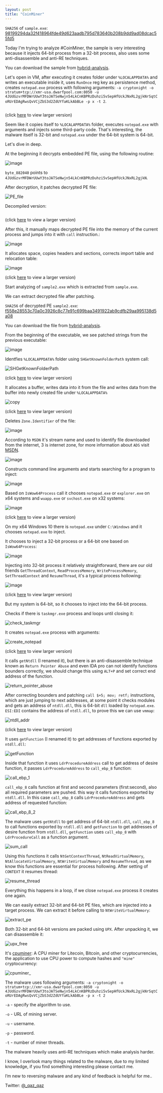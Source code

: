 ```yaml
---
layout: post
title: "CoinMiner"
---
```



`SHA256` of `sample.exe`: [98199294da32f418964fde49d623aadb795d783640b208b9dd9ad08dcac55fd5](https://www.virustotal.com/en/file/98199294da32f418964fde49d623aadb795d783640b208b9dd9ad08dcac55fd5/analysis/)

Today I'm trying to analyze #CoinMiner, the sample is very interesting because it injects 64-bit process from a 32-bit process, also uses some anti-disassemble and anti-RE techniques.

You can download the sample from [hybrid-analysis](https://www.hybrid-analysis.com/sample/98199294da32f418964fde49d623aadb795d783640b208b9dd9ad08dcac55fd5).

Let's open in VM, after executing it creates folder under `%LOCALAPPDATA%` and writes an executable inside it, uses `RunOnce` reg key as persistence method, creates `notepad.exe` process with following arguments:
`-a cryptonight -o stratum+tcp://xmr-usa.dwarfpool.com:8050 -u 4JUdGzvrMFDWrUUwY3toJATSeNwjn54LkCnKBPRzDuhzi5vSepHfUckJNxRL2gjkNrSqtCoRUrEDAgRwsQvVCjZbS3d2ZdUYfaKLkAbBLe -p x -t 2`.

<img data-src="https://user-images.githubusercontent.com/16405698/28746533-9a4906e6-749f-11e7-883b-989903a94589.png" class="lazyload" />

(click [here](https://user-images.githubusercontent.com/16405698/28746533-9a4906e6-749f-11e7-883b-989903a94589.png) to view larger version)

Seem like it copies itself to `%LOCALAPPDATA%` folder, executes `notepad.exe` with arguments and injects some third-party code.
That's interesting, the malware itself is 32-bit and `notepad.exe` under the 64-bit system is 64-bit.

Let's dive in deep.

At the beginning it decrypts embedded PE file, using the following routine:

![image](https://user-images.githubusercontent.com/16405698/28746642-f4ab3c8e-74a0-11e7-83dc-29a3e03e5c0a.png)

`byte_882040` points to `4JUdGzvrMFDWrUUwY3toJATSeNwjn54LkCnKBPRzDuhzi5vSepHfUckJNxRL2gjkN`.

After decryption, it patches decrypted PE file:

![PE_file](https://user-images.githubusercontent.com/16405698/28746719-aac30484-74a1-11e7-836b-6f17f393a948.png)

Decompiled version:

<img data-src="https://user-images.githubusercontent.com/16405698/28746728-ecd21bc6-74a1-11e7-8456-0a1e262d215b.png" class="lazyload" />

(click [here](https://user-images.githubusercontent.com/16405698/28746728-ecd21bc6-74a1-11e7-8456-0a1e262d215b.png) to view a larger version)

After this, it manually maps decrypted PE file into the memory of the current process and jumps into it with `call` instruction.:

![image](https://user-images.githubusercontent.com/16405698/28746808-57c660ea-74a2-11e7-9e5d-a9c3804a7a92.png)

It allocates space, copies headers and sections, corrects import table and relocation table:

![image](https://user-images.githubusercontent.com/16405698/28746818-b3762286-74a2-11e7-9d24-03081bcdfde0.png)

(click [here](https://user-images.githubusercontent.com/16405698/28746818-b3762286-74a2-11e7-9d24-03081bcdfde0.png) to view a larger version)

Start analyzing of `sample2.exe` which is extracted from `sample.exe`.

We can extract decrypted file after patching.

`SHA256` of decrypted PE `sample2.exe`: [f558e28553c70a0c3926c8c77e91c699baa3491922ab9cdfb29aa995138d5a08 ](https://www.virustotal.com/en/file/f558e28553c70a0c3926c8c77e91c699baa3491922ab9cdfb29aa995138d5a08/analysis/1501348947/)

You can download the file from [hybrid-analysis](https://www.hybrid-analysis.com/sample/f558e28553c70a0c3926c8c77e91c699baa3491922ab9cdfb29aa995138d5a08?environmentId=100).

From the beginning of the executable, we see patched strings from the previous executable:

![image](https://user-images.githubusercontent.com/16405698/28746897-7929be9c-74a4-11e7-8234-8313b36e0f4b.png)


Identfies `%LOCALAPPDATA%` folder using `SHGetKnownFolderPath` system call:

![SHGetKnownFolderPath](https://user-images.githubusercontent.com/16405698/28746973-dff3b000-74a5-11e7-8ef6-892a16762eaa.png)

(click [here](https://user-images.githubusercontent.com/16405698/28746973-dff3b000-74a5-11e7-8ef6-892a16762eaa.png) to view larger version)


It allocates a buffer, writes data into it from the file and writes data from the buffer into newly created file under `%LOCALAPPDATA%`

![copy](https://user-images.githubusercontent.com/16405698/28747126-b60ff926-74a8-11e7-852e-3591e223d1e5.png)

(click [here](https://user-images.githubusercontent.com/16405698/28747126-b60ff926-74a8-11e7-852e-3591e223d1e5.png) to view larger version)

Deletes `Zone.Identifier` of the file:

![image](https://user-images.githubusercontent.com/16405698/28747180-f99b33a8-74a9-11e7-8c8e-78d66c1ce5cc.png)

According to `MSDN` it's stream name and used to identify file downloaded from the internet, 3 is internet zone, for more information about `ADS` visit [MSDN](https://blogs.technet.microsoft.com/askcore/2013/03/24/alternate-data-streams-in-ntfs/).

![image](https://user-images.githubusercontent.com/16405698/28747197-60257322-74aa-11e7-84b7-e8669da04d28.png)

Constructs command line arguments and starts searching for a program to inject:

![image](https://user-images.githubusercontent.com/16405698/28747235-39162dde-74ab-11e7-94b6-1edab3091ecc.png)

Based on `IsWow64Process` call it chooses `notepad.exe` or `explorer.exe` on x64 systems and `wuapp.exe` or `svchost.exe` on x32 systems:

![image](https://user-images.githubusercontent.com/16405698/28747263-b3b36a70-74ab-11e7-83f9-98e579b2e68f.png)

(click [here](https://user-images.githubusercontent.com/16405698/28747263-b3b36a70-74ab-11e7-83f9-98e579b2e68f.png) to view a larger version)


On my x64 Windows 10 there is `notepad.exe` under `C:\Windows` and it chooses `notepad.exe` to inject.

It chooses to inject a 32-bit process or a 64-bit one based on `IsWow64Process`:

![image](https://user-images.githubusercontent.com/10502637/28747336-5241e634-74ad-11e7-80a5-e92f52754741.png)

Injecting into 32-bit process it relatively straightforward, there are our old friends `GetThreadContext`, `ReadProcessMemory`, `WriteProcessMemory`, `SetThreadContext` and `ResumeThread`, it's a typical process hollowing:

![image](https://user-images.githubusercontent.com/16405698/28747348-a0517c9a-74ad-11e7-8977-3e29e0552604.png)

(click [here](https://user-images.githubusercontent.com/16405698/28747348-a0517c9a-74ad-11e7-8977-3e29e0552604.png) to view larger version)

But my system is 64-bit, so it chooses to inject into the 64-bit process.

Checks if there is `taskmgr.exe` process and loops until closing it:

![check_taskmgr](https://user-images.githubusercontent.com/16405698/28751058-8eca4af4-750e-11e7-864d-6158d303ffcc.PNG)

It creates `notepad.exe` process with arguments:

![create_notepad](https://user-images.githubusercontent.com/16405698/28751060-8ed89ec4-750e-11e7-9240-2baed54991db.PNG)

(click [here](https://user-images.githubusercontent.com/16405698/28751060-8ed89ec4-750e-11e7-9240-2baed54991db.PNG) to view larger version)

It calls `getNtdll` (I renamed it), but there is an anti-disassemble technique known as `Return Pointer Abuse` and even IDA pro can not identify functions bounders correctly, we should change this using `ALT+P` and set correct end address of the function.

![return_pointer_abuse](https://user-images.githubusercontent.com/16405698/28751067-8f052070-750e-11e7-9bc8-2d77785fa6e3.PNG)

After correcting bounders and patching `call $+5; mov; retf;` instructions,  which are just jumping to next addresses, at some point it checks modules and gets an address of `ntdll.dll`, this is 64-bit `dll` loaded by `notepad.exe`.
`ESI:EDI` contains the address of `ntdll.dll`, to prove this we can use `vmmap`:

![ntdll_addr](https://user-images.githubusercontent.com/16405698/28751064-8ef73d8e-750e-11e7-9c8a-97ef861b74cd.PNG)

(click [here](https://user-images.githubusercontent.com/16405698/28751064-8ef73d8e-750e-11e7-9c8a-97ef861b74cd.PNG) to view larger version)

It uses `getFunction` (I renamed it) to get addresses of functions exported by `ntdll.dll`:

![getFunction](https://user-images.githubusercontent.com/16405698/28751062-8edb586c-750e-11e7-9791-9a2cd0b10661.PNG)

Inside that function it uses `LdrProcedureAddress` call to get address of desire function, it passes `LdrProcedureAddress` to `call_ebp_8` function:

![call_ebp_1](https://user-images.githubusercontent.com/16405698/28751014-ec8d3a08-750d-11e7-881a-3eded59df689.PNG)

`call_ebp_8` calls function at first and second parameters (first:second), also all required parameters are pushed. this way it calls functions exported by `ntdll.dll`.
In this case `call_ebp_8` calls `LdrProcedureAddress` and gets address of requested function:

![call_ebp_8_2](https://user-images.githubusercontent.com/16405698/28751057-8ec37990-750e-11e7-83ff-1fe19022c90e.PNG)

The malware uses `getNtdll` to get address of 64-bit `ntdll.dll`, `call_ebp_8` to call functions exported by `ntdll.dll` and `getFunction` to get addresses of desire function from `ntdll.dll`, `getFunction` uses `call_ebp_8` with `LdrProcedureCall` as a function argument.

![sum_call](https://user-images.githubusercontent.com/16405698/28751068-8f0a3d1c-750e-11e7-9722-5ec8235ef8d1.PNG)

Using this functions it calls `NtGetContextThread`, `NtReadVirtualMemory`, `NtAllocateVirtualMemory`, `NtWriteVirtualMemory` and `ResumeThread`, as we know this functions are essential for process hollowing.
After setting of `CONTEXT` it resumes thread:

![resume_thread](https://user-images.githubusercontent.com/16405698/28751066-8f049c04-750e-11e7-8dec-bb6fdeb69e7a.PNG)

Everything this happens in a loop, if we close `notepad.exe` process it creates one again.

We can easily extract 32-bit and 64-bit PE files, which are injected into a target process.
We can extract it before calling to `NtWriteVirtualMemory`:

![extract_pe](https://user-images.githubusercontent.com/16405698/28751061-8ed8f4f0-750e-11e7-8f80-4ecafff306eb.PNG)

Both 32-bit and 64-bit versions are packed using `UPX`.
After unpacking it, we can disassemble it:

![upx_free](https://user-images.githubusercontent.com/16405698/28751069-8f1892c2-750e-11e7-8aa6-d96c9819acdf.PNG)

It's [cpuminer](https://github.com/pooler/cpuminer): A CPU miner for Litecoin, Bitcoin, and other cryptocurrencies, the application to use CPU power to compute hashes and `"mine"` cryptocurrency:

![cpuminer_](https://user-images.githubusercontent.com/16405698/28751059-8ece225a-750e-11e7-87cf-d3934ec9ef54.PNG)

The malware uses following arguments: `-a cryptonight -o stratum+tcp://xmr-usa.dwarfpool.com:8050 -u 4JUdGzvrMFDWrUUwY3toJATSeNwjn54LkCnKBPRzDuhzi5vSepHfUckJNxRL2gjkNrSqtCoRUrEDAgRwsQvVCjZbS3d2ZdUYfaKLkAbBLe -p x -t 2`

`-a` - specify the algorithm to use.

`-o` - URL of mining server.

`-u` - username.

`-p` - password.

`-t` - number of miner threads.



The malware heavily uses anti-RE techniques which make analysis harder.

I know, I overlook many things related to the malware, due to my limited knowledge, if you find something interesting please contact me.

I’m new to reversing malware and any kind of feedback is helpful for me..

Twitter: [@_qaz_qaz](https://twitter.com/_qaz_qaz)

